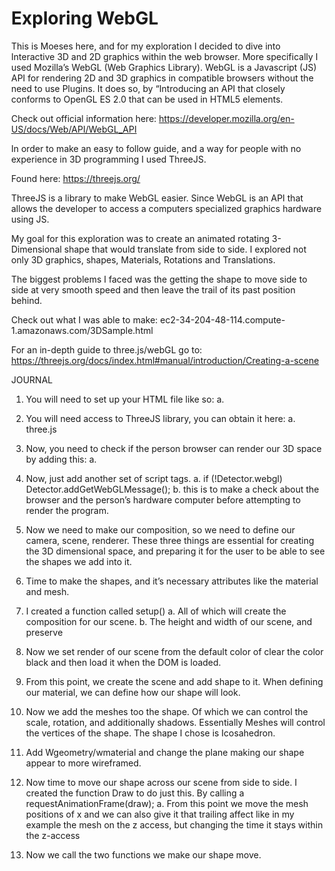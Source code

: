 # Exploring WebGL

This is Moeses here, and for my exploration I decided to dive into Interactive 3D and 2D graphics within the web browser. More specifically I used Mozilla’s WebGL (Web Graphics Library). WebGL is a Javascript (JS) API for rendering 2D and 3D graphics in compatible browsers without the need to use Plugins. It does so, by “Introducing an API that closely conforms to OpenGL ES 2.0 that can be used in HTML5 <canvas> elements.

Check out official information here:
https://developer.mozilla.org/en-US/docs/Web/API/WebGL_API

In order to make an easy to follow guide, and a way for people with no experience in 3D programming I used ThreeJS. 

Found here: 
		https://threejs.org/

ThreeJS is a library to make WebGL easier. Since WebGL is an API that allows the developer to access a computers specialized graphics hardware using JS.  

My goal for this exploration was to create an animated rotating 3-Dimensional shape that would translate from side to side. I explored not only 3D graphics, shapes, Materials, Rotations and Translations. 



The biggest problems I faced was the getting the shape to move side to side at very smooth speed and then leave the trail of its past position behind.  

Check out what I was able to make: 
ec2-34-204-48-114.compute-1.amazonaws.com/3DSample.html

For an in-depth guide to three.js/webGL go to: 
https://threejs.org/docs/index.html#manual/introduction/Creating-a-scene

JOURNAL
1.	You will need to set up your HTML file like so:
a.	<!DOCTYPE html> <html> <head> <meta charset=utf-8> <title>My first three.js app</title> <style> body { margin: 0; } canvas { width: 100%; height: 100% } </style> </head> <body> <script src="js/three.js"></script> <script> // Our Javascript will go here. </script> </body> </html>

2.	You will need access to ThreeJS library, you can obtain it here:
a.	three.js
3.	Now, you need to check if the person browser can render our 3D space by adding this: 
a.	<script src="http://brangerbriz.net/labs/threejs_playGnd/js/Detector.js"></script>
4.	Now, just add another set of script tags. 
a.	if (!Detector.webgl) Detector.addGetWebGLMessage();
b.	this is to make a check about the browser and the person’s hardware computer before attempting to render the program. 
5.	Now we need to make our composition, so we need to define our camera, scene, renderer. These three things are essential for creating the 3D dimensional space, and preparing it for the user to be able to see the shapes we add into it. 
6.	Time to make the shapes, and it’s necessary attributes like the material and mesh.
7.	I created a function called setup()
a.	All of which will create the composition for our scene. 
b.	The height and width of our scene, and preserve
8.	Now we set render of our scene from the default color of clear the color black and then load it when the DOM is loaded. 
9.	From this point, we create the scene and add shape to it. When defining our material, we can define how our shape will look. 
10.	Now we add the meshes too the shape. Of which we can control the scale, rotation, and additionally shadows. Essentially Meshes will control the vertices of the shape. The shape I chose is Icosahedron. 
11.	Add Wgeometry/wmaterial and change the plane making our shape appear to more wireframed.
12.	Now time to move our shape across our scene from side to side. I created the function Draw to do just this.  By calling a requestAnimationFrame(draw);
a.	From this point we move the mesh positions of x and we can also give it that trailing affect like in my example the mesh on the z access, but changing the time it stays within the z-access
13.	Now we call the two functions we make our shape move. 
